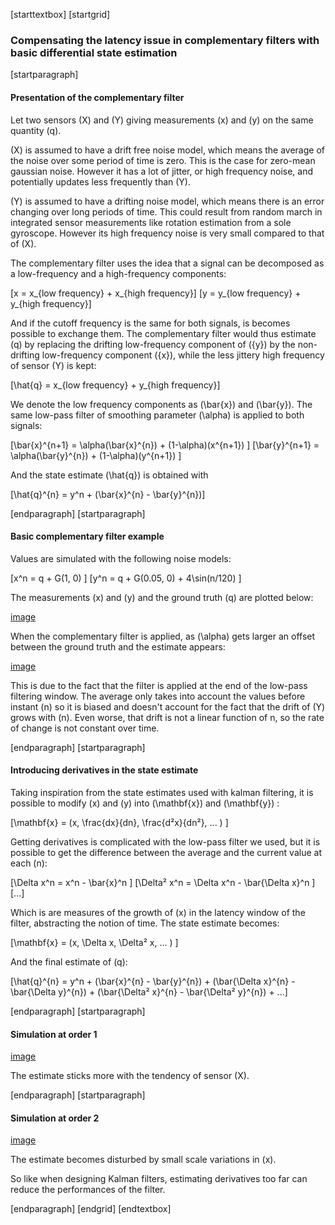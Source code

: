 [starttextbox]
[startgrid]
### Compensating the latency issue in complementary filters with basic differential state estimation
[startparagraph]

#### Presentation of the complementary filter

Let two sensors \(X\) and \(Y\) giving measurements \(x\) and \(y\) on the same quantity \(q\).


\(X\) is assumed to have a drift free noise model, which means the average of the noise over some period of time is zero. This is the case for zero-mean gaussian noise. However it has a lot of jitter, or high frequency noise, and potentially updates less frequently than \(Y\).


\(Y\) is assumed to have a drifting noise model, which means there is an error changing over long periods of time. This could result from random march in integrated sensor measurements like rotation estimation from a sole gyroscope. However its high frequency noise is very small compared to that of \(X\).


The complementary filter uses the idea that a signal can be decomposed as a low-frequency and a high-frequency components:

\[x = x_{low frequency} + x_{high frequency}\]
\[y = y_{low frequency} + y_{high frequency}\]

And if the cutoff frequency is the same for both signals, is becomes possible to exchange them. The complementary filter would thus estimate \(q\) by replacing the drifting low-frequency component of \({y}\) by the non-drifting low-frequency component \({x}\), while the less jittery high frequency of sensor \(Y\) is kept:

\[\hat{q} = x_{low frequency} + y_{high frequency}\]

We denote the low frequency components as \(\bar{x}\) and \(\bar{y}\). The same low-pass filter of smoothing parameter \(\alpha\) is applied to both signals:

\[\bar{x}^{n+1} = \alpha(\bar{x}^{n}) + (1-\alpha)(x^{n+1}) \]
\[\bar{y}^{n+1} = \alpha(\bar{y}^{n}) + (1-\alpha)(y^{n+1}) \]

And the state estimate \(\hat{q}\) is obtained with

\[\hat{q}^{n} =  y^n + (\bar{x}^{n} - \bar{y}^{n})\]

[endparagraph]
[startparagraph]
#### Basic complementary filter example

Values are simulated with the following noise models:

\[x^n = q + G(1, 0) \]
\[y^n = q + G(0.05, 0) + 4\sin(n/120) \]

The measurements \(x\) and \(y\) and the ground truth \(q\) are plotted below:


[image](images/blog/complementary/qxy.png)

When the complementary filter is applied, as \(\alpha\) gets larger an offset between the ground truth and the estimate appears:


[image](images/blog/complementary/basic.png)

This is due to the fact that the filter is applied at the end of the low-pass filtering window. The average only takes into account the values before instant \(n\) so it is biased and doesn't account for the fact that the drift of \(Y\) grows with \(n\). Even worse, that drift is not a linear function of n, so the rate of change is not constant over time.

[endparagraph]
[startparagraph]
#### Introducing derivatives in the state estimate

Taking inspiration from the state estimates used with kalman filtering, it is possible to modify \(x\) and \(y\) into \(\mathbf{x}\) and \(\mathbf{y}\) :

\[\mathbf{x} = (x, \frac{dx}{dn}, \frac{d²x}{dn²}, ... ) \]

Getting derivatives is complicated with the low-pass filter we used, but it is possible to get the difference between the average and the current value at each \(n\):

\[\Delta x^n = x^n - \bar{x}^n \]
\[\Delta² x^n = \Delta x^n - \bar{\Delta x}^n \]
\[...\]

Which is are measures of the growth of \(x\) in the latency window of the filter, abstracting the notion of time. The state estimate becomes:

\[\mathbf{x} = (x, \Delta x, \Delta² x, ... ) \]

And the final estimate of \(q\):

\[\hat{q}^{n} =  y^n + (\bar{x}^{n} - \bar{y}^{n}) + (\bar{\Delta x}^{n} - \bar{\Delta y}^{n}) + (\bar{\Delta² x}^{n} - \bar{\Delta² y}^{n}) + ...\]


[endparagraph]
[startparagraph]
#### Simulation at order 1

[image](images/blog/complementary/derivative.png)

The estimate sticks more with the tendency of sensor \(X\).

[endparagraph]
[startparagraph]
#### Simulation at order 2

[image](images/blog/complementary/2derivatives.png)

The estimate becomes disturbed by small scale variations in \(x\).


So like when designing Kalman filters, estimating derivatives too far can reduce the performances of the filter.

[endparagraph]
[endgrid]
[endtextbox]
